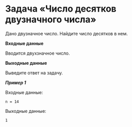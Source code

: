 # Задача «Число десятков двузначного числа»

Дано двузначное число. Найдите число десятков в нем.

**Входные данные**

Вводится двухзначное число.

**Выходные данные**

Выведите ответ на задачу.

**_Пример 1_**

Входные данные:

```
n = 14
``` 

Выходные данные:

```
1
```
